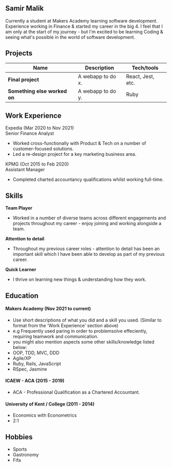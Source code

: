 ## Samir Malik 

Currently a student at Makers Academy learning software development. Experience working in Finance & started my career in the big 4. 
I feel that I am only at the start of my journey - but I'm excited to be learning Coding & seeing what's possible in the world of software development.

## Projects

| Name                         | Description       | Tech/tools        |
| ---------------------------- | ----------------- | ----------------- |
| **Final project**            | A webapp to do x. | React, Jest, etc. |
| **Something else worked on** | A webapp to do y. | Ruby              |

## Work Experience

Expedia (Mar 2020 to Nov 2021)  
Senior Finance Analyst

* Worked cross-functionally with Product & Tech on a number of customer-focused solutions.
* Led a re-design project for a key marketing business area. 

KPMG (Oct 2015 to Feb 2020)  
Assistant Manager 

* Completed charted accountancy qualifications whilst working full-time. 

## Skills

 **Team Player**

* Worked in a number of diverse teams across different engagements and projects throughout my career - enjoy joining and working alongside a team.

**Attention to detail**

* Throughout my previous career roles - attention to detail has been an important skill which I have been able to develop as part of my previous career. 

**Quick Learner**

* I thrive on learning new things & understanding how they work.

## Education

#### Makers Academy (Nov 2021 to current)
- Use short descriptions of what you did and a skill you used. (Similar to format from the 'Work Experience' section above)
- e.g Frequently used paring in order to problemsolve effeciently, requiring teamwork and communication.
- you might also mention aspects some other skills/knowledge listed below: 
- OOP, TDD, MVC, DDD
- Agile/XP
- Ruby, Rails, JavaScript
- RSpec, Jasmine

#### ICAEW - ACA (2015 - 2019)

- ACA - Professional Qualification as a Chartered Accountant.

#### University of Kent / College (2011 - 2014)

- Economics with Econometrics 
- 2:1 

## Hobbies

- Sports
- Gastronomy
- Fifa
